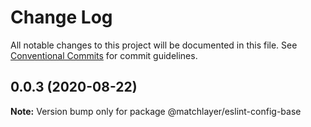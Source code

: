 # Change Log

All notable changes to this project will be documented in this file.
See [Conventional Commits](https://conventionalcommits.org) for commit guidelines.

## 0.0.3 (2020-08-22)

**Note:** Version bump only for package @matchlayer/eslint-config-base
